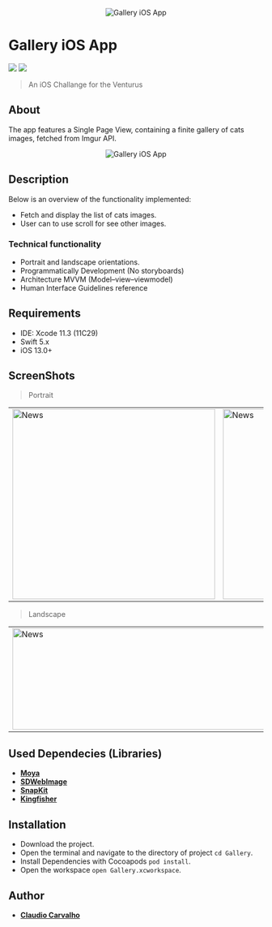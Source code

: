 <p align="center">
  <img src="https://github.com/ccarvofficial/VenturusChallenge-GalleryApp/blob/feature/readme-file/Screenshots/body/header.png" alt="Gallery iOS App"/>
</p>

# Gallery iOS App

<p align="justify">
    <img src="https://img.shields.io/badge/Swift-5-orange.svg" />
    <img src="https://img.shields.io/badge/Platforms-iOS-blue.svg?style=flat" />
</p>

> An iOS Challange for the Venturus

## About

The app features a Single Page View, containing a finite gallery of cats images, fetched from Imgur API.

<p align="center">
  <img src="https://github.com/ccarvofficial/VenturusChallenge-GalleryApp/blob/feature/readme-file/Screenshots/body/main.png" alt="Gallery iOS App"/>
</p>

## Description
Below is an overview of the functionality implemented:

- Fetch and display the list of cats images.
- User can to use scroll for see other images.

### Technical functionality

- Portrait and landscape orientations.
- Programmatically Development (No storyboards)
- Architecture MVVM (Model–view–viewmodel)
- Human Interface Guidelines reference

## Requirements

- IDE: Xcode 11.3 (11C29)
- Swift 5.x
- iOS 13.0+

## ScreenShots

> Portrait

<table style="width:100%">
  <tr>
    <td><img src="https://github.com/ccarvofficial/VenturusChallenge-GalleryApp/blob/feature/readme-file/Screenshots/portrait/screenshot-01.png" alt="News" width=400 height=375/></td>
    <td><img src="https://github.com/ccarvofficial/VenturusChallenge-GalleryApp/blob/feature/readme-file/Screenshots/portrait/screenshot-02.png" alt="News" width=400 height=375/></td>
    <td><img src="https://github.com/ccarvofficial/VenturusChallenge-GalleryApp/blob/feature/readme-file/Screenshots/portrait/screenshot-03.png" alt="News" width=400 height=375/></td>
    <td><img src="https://github.com/ccarvofficial/VenturusChallenge-GalleryApp/blob/feature/readme-file/Screenshots/portrait/screenshot-04.png" alt="News" width=400 height=375/></td>
  </tr>
</table>

> Landscape

<table style="width:100%">
  <tr>
    <td><img src="https://github.com/ccarvofficial/VenturusChallenge-GalleryApp/blob/feature/readme-file/Screenshots/landscape/screenshot-05.png" alt="News" width=800 height=200/></td>
    <td><img src="https://github.com/ccarvofficial/VenturusChallenge-GalleryApp/blob/feature/readme-file/Screenshots/landscape/screenshot-06.png" alt="News" width=800 height=200/></td>
  </tr>
</table>

## Used Dependecies (Libraries)

* [**Moya**](https://github.com/Moya/Moya)
* [**SDWebImage**](https://github.com/SDWebImage/SDWebImage)
* [**SnapKit**](https://github.com/SnapKit/SnapKit)
* [**Kingfisher**](https://github.com/onevcat/Kingfisher)

## Installation

* Download the project.
* Open the terminal and navigate to the directory of project ```cd Gallery```.
* Install Dependencies with Cocoapods ```pod install```.
* Open the workspace ```open Gallery.xcworkspace```.

## Author

* [**Claudio Carvalho**](https://github.com/ccarvofficial)

